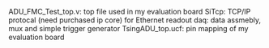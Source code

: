 ADU_FMC_Test_top.v: top file used in my evaluation board
SiTcp: TCP/IP protocal (need purchased ip core) for Ethernet readout
daq: data assmebly, mux and simple trigger generator
TsingADU_top.ucf: pin mapping of my evaluation board




